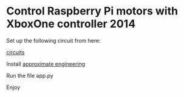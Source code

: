 # Control Raspberry Pi motors with XboxOne controller 2014

Set up the following circuit from here:

[circuits](https://business.tutsplus.com/tutorials/controlling-dc-motors-using-python-with-a-raspberry-pi--cms-20051)

Install [approximate engineering](https://approxeng.github.io/approxeng.input/index.html#)

Run the file app.py

Enjoy
